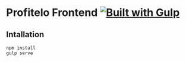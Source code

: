 # Profitelo Frontend [![Built with Gulp][build-with-gulp-png]][gulpjs-page]

## Intallation

    npm install
    gulp serve


[gulpjs-page]: https://www.gulpjs.com
[build-with-gulp-png]: https://raw.githubusercontent.com/gulpjs/gulp/e2dd2b6c66409f59082c24585c6989244793d132/built-with-gulp.png
